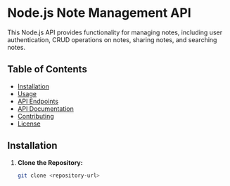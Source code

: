 # Node.js Note Management API

This Node.js API provides functionality for managing notes, including user authentication, CRUD operations on notes, sharing notes, and searching notes.

## Table of Contents

- [Installation](#installation)
- [Usage](#usage)
- [API Endpoints](#api-endpoints)
- [API Documentation](#api-documentation)
- [Contributing](#contributing)
- [License](#license)

## Installation

1. **Clone the Repository:**

   ```bash
   git clone <repository-url>
